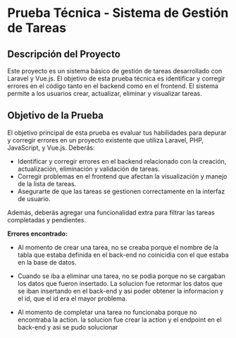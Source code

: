 # Prueba Técnica - Sistema de Gestión de Tareas

## Descripción del Proyecto

Este proyecto es un sistema básico de gestión de tareas desarrollado con Laravel y Vue.js. El objetivo de esta prueba técnica es identificar y corregir errores en el código tanto en el backend como en el frontend. El sistema permite a los usuarios crear, actualizar, eliminar y visualizar tareas.

## Objetivo de la Prueba

El objetivo principal de esta prueba es evaluar tus habilidades para depurar y corregir errores en un proyecto existente que utiliza Laravel, PHP, JavaScript, y Vue.js. Deberás:

- Identificar y corregir errores en el backend relacionado con la creación, actualización, eliminación y validación de tareas.
- Corregir problemas en el frontend que afectan la visualización y manejo de la lista de tareas.
- Asegurarte de que las tareas se gestionen correctamente en la interfaz de usuario.

Además, deberás agregar una funcionalidad extra para filtrar las tareas completadas y pendientes.


**Errores encontrado:**

- Al momento de crear una tarea, no se creaba porque el nombre de la tabla que estaba definida en el back-end no coinicidia con el que estaba en la base de datos.

- Cuando se iba a eliminar una tarea, no se podia porque no se cargaban los datos que fueron insertado. La solucion fue retormar los datos que se iban insertando en el back-end y asi poder obtener la informacion y el id, que el id era el mayor problema.


- Al momento de completar una tarea no funcionaba porque no encontraba la action. la solucion fue crear la action y el endpoint en el back-end y asi se pudo solucionar

   

